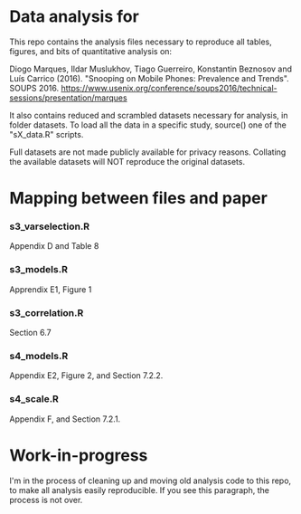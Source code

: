 # Data analysis for <TODO>
This repo contains the analysis files necessary to reproduce all tables, 
figures, and bits of quantitative analysis on:

Diogo Marques, Ildar Muslukhov, Tiago Guerreiro, Konstantin Beznosov and Luís 
Carrico (2016). "Snooping on Mobile Phones: Prevalence and Trends". SOUPS 2016.  https://www.usenix.org/conference/soups2016/technical-sessions/presentation/marques

It also contains reduced and scrambled datasets necessary for analysis, in 
folder datasets. To load all the data in a specific study, source() one of the
"sX_data.R" scripts.

Full datasets are not made publicly available for privacy reasons. Collating the available datasets will NOT reproduce the original datasets.

# Mapping between files and paper

### s3_varselection.R
Appendix D and Table 8

### s3_models.R
Apprendix E1, Figure 1

### s3_correlation.R
Section 6.7 

### s4_models.R 
Appendix E2, Figure 2, and Section 7.2.2.

### s4_scale.R 
Appendix F, and Section 7.2.1.

# Work-in-progress

I'm in the process of cleaning up and moving old analysis code to this repo, to
make all analysis easily reproducible. If you see this paragraph, the process is 
not over.

